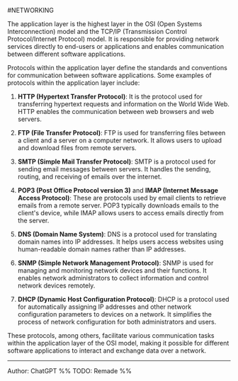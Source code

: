 #NETWORKING 

The application layer is the highest layer in the OSI (Open Systems Interconnection) model and the TCP/IP (Transmission Control Protocol/Internet Protocol) model. It is responsible for providing network services directly to end-users or applications and enables communication between different software applications.

Protocols within the application layer define the standards and conventions for communication between software applications. Some examples of protocols within the application layer include:

1. **HTTP (Hypertext Transfer Protocol)**: It is the protocol used for transferring hypertext requests and information on the World Wide Web. HTTP enables the communication between web browsers and web servers.

2. **FTP (File Transfer Protocol)**: FTP is used for transferring files between a client and a server on a computer network. It allows users to upload and download files from remote servers.

3. **SMTP (Simple Mail Transfer Protocol)**: SMTP is a protocol used for sending email messages between servers. It handles the sending, routing, and receiving of emails over the internet.

4. **POP3 (Post Office Protocol version 3)** and **IMAP (Internet Message Access Protocol)**: These are protocols used by email clients to retrieve emails from a remote server. POP3 typically downloads emails to the client's device, while IMAP allows users to access emails directly from the server.

5. **DNS (Domain Name System)**: DNS is a protocol used for translating domain names into IP addresses. It helps users access websites using human-readable domain names rather than IP addresses.

6. **SNMP (Simple Network Management Protocol)**: SNMP is used for managing and monitoring network devices and their functions. It enables network administrators to collect information and control network devices remotely.

7. **DHCP (Dynamic Host Configuration Protocol)**: DHCP is a protocol used for automatically assigning IP addresses and other network configuration parameters to devices on a network. It simplifies the process of network configuration for both administrators and users.

These protocols, among others, facilitate various communication tasks within the application layer of the OSI model, making it possible for different software applications to interact and exchange data over a network.


----

Author: ChatGPT
%% TODO: Remade %%


